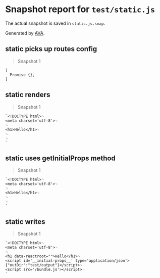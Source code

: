 # Snapshot report for `test/static.js`

The actual snapshot is saved in `static.js.snap`.

Generated by [AVA](https://ava.li).

## static picks up routes config

> Snapshot 1

    [
      Promise {},
    ]

## static renders

> Snapshot 1

    `<!DOCTYPE html>␊
    <meta charset='utf-8'>␊
    ␊
    <h1>Hello</h1>␊
    ␊
    ␊
    `

## static uses getInitialProps method

> Snapshot 1

    `<!DOCTYPE html>␊
    <meta charset='utf-8'>␊
    ␊
    <h1>Hello</h1>␊
    ␊
    ␊
    `

## static writes

> Snapshot 1

    `<!DOCTYPE html>␊
    <meta charset='utf-8'>␊
    ␊
    <h1 data-reactroot="">Hello</h1>␊
    <script id='__initial-props__' type='application/json'>{"outDir":"test/output"}</script>␊
    <script src='/bundle.js'></script>␊
    `
